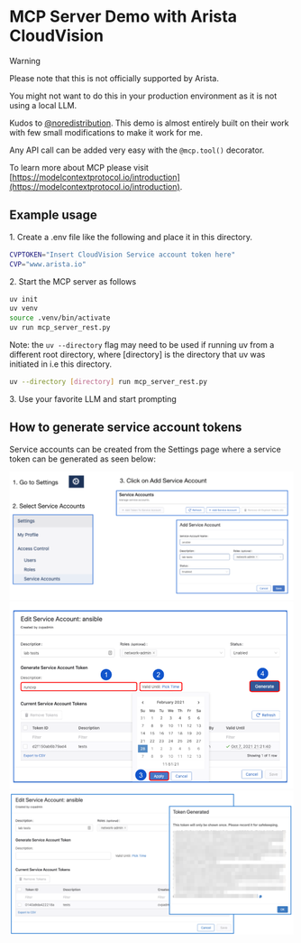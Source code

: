 # MCP Server Demo with Arista CloudVision

> [!WARNING]
> Please note that this is not officially supported by Arista.
>
> You might not want to do this in your production environment as it is not using a local LLM.
>


Kudos to [@noredistribution](https://github.com/noredistribution). This demo is almost entirely built on their work with few small modifications to make it work for me.

Any API call can be added very easy with the `@mcp.tool()` decorator.

To learn more about MCP please visit [https://modelcontextprotocol.io/introduction](https://modelcontextprotocol.io/introduction).

## Example usage

1\. Create a .env file like the following and place it in this directory.

```bash
CVPTOKEN="Insert CloudVision Service account token here"
CVP="www.arista.io"
```

2\. Start the MCP server as follows 

````bash 
uv init
uv venv
source .venv/bin/activate
uv run mcp_server_rest.py
```` 

Note: the `uv --directory` flag may need to be used if running uv from a different root directory, where [directory] is the directory that uv was initiated in i.e this directory.

```bash
uv --directory [directory] run mcp_server_rest.py
```

3\. Use your favorite LLM and start prompting


## How to generate service account tokens

Service accounts can be created from the Settings page where a service token can be generated as seen below:

![serviceaccount1](./media/serviceaccount1.png)
![serviceaccount2](./media/serviceaccount2.png)
![serviceaccount3](./media/serviceaccount3.png)
